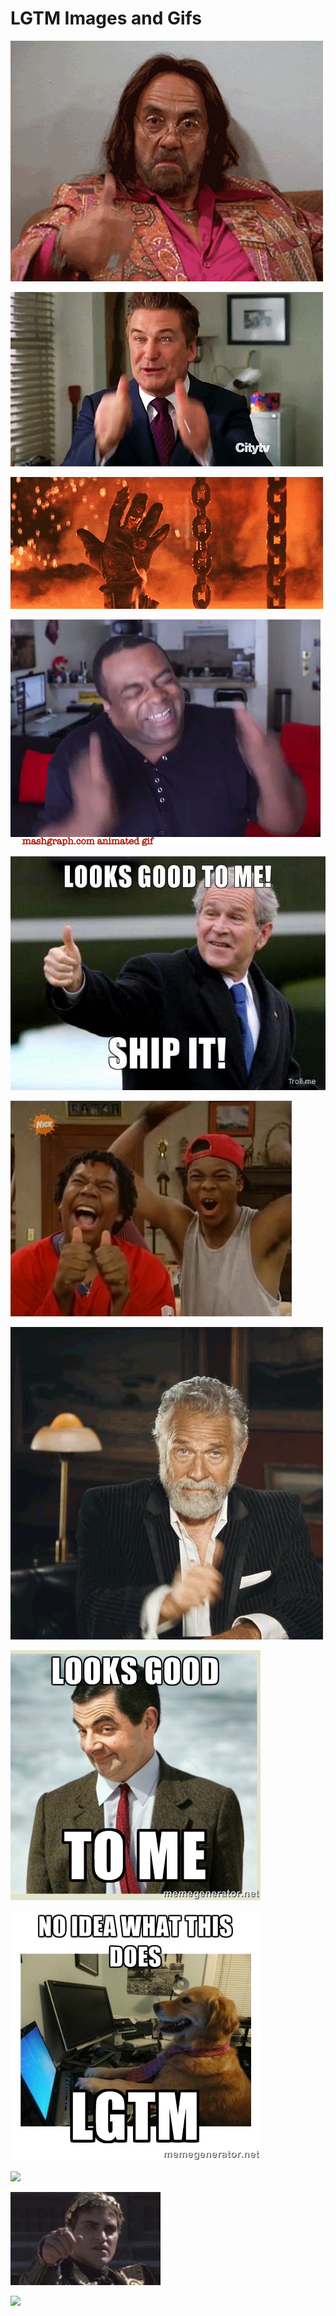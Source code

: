 # LGTM Images and Gifs

![](70s_show_stoner.gif)

![](baldwin_two_thumbs_up.gif)

![](burning_fire.gif)

![](excited_two_thumbs_up.gif)

![](george_bush_thumbs_up.jpg)

![](keenan_and_kel.gif)

![](most_interesting_man.gif)

![](mr_bean.jpg)

![](no_idea_dog.jpg)

![](slow_smile_thumbs_up.gif)

![](slow_thumbs_up.gif)

![](weather_man.gif)
